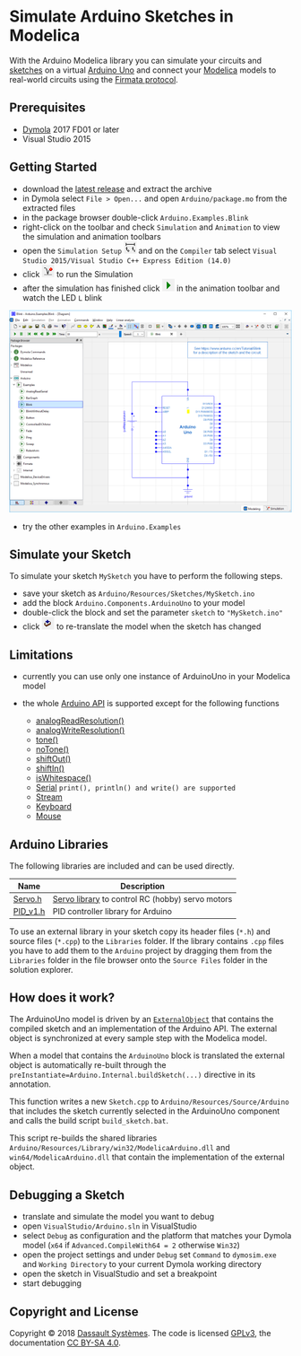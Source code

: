 # Simulate Arduino Sketches in Modelica

With the Arduino Modelica library you can simulate your circuits and [sketches](https://www.arduino.cc/en/Tutorial/Sketch) on a virtual [Arduino Uno](https://www.arduino.cc/en/Main/ArduinoBoardUno) and connect your [Modelica](https://www.modelica.org/) models to real-world circuits using the [Firmata protocol](http://www.firmata.org/).


## Prerequisites

- [Dymola](https://www.3ds.com/products-services/catia/products/dymola) 2017 FD01 or later
- Visual Studio 2015


## Getting Started

- download the [latest release](https://github.com/CATIA-Systems/Modelica-Arduino/releases/latest) and extract the archive
- in Dymola select `File > Open...` and open `Arduino/package.mo` from the extracted files
- in the package browser double-click `Arduino.Examples.Blink`
- right-click on the toolbar and check `Simulation` and `Animation` to view the simulation and animation toolbars
- open the `Simulation Setup` ![Setup Button](Arduino/Resources/Images/setup_button.png) and on the `Compiler` tab select `Visual Studio 2015/Visual Studio C++ Express Edition (14.0)`
- click ![Simulate Button](Arduino/Resources/Images/simulate_button.png) to run the Simulation
- after the simulation has finished click ![Run Button](Arduino/Resources/Images/run_button.png) in the animation toolbar and watch the LED `L` blink

![Arduino.Examples.Blink](Arduino/Resources/Images/blink_example.png)

- try the other examples in `Arduino.Examples`


## Simulate your Sketch

To simulate your sketch `MySketch` you have to perform the following steps.

- save your sketch as `Arduino/Resources/Sketches/MySketch.ino`
- add the block `Arduino.Components.ArduinoUno` to your model
- double-click the block and set the parameter `sketch` to `"MySketch.ino"`
- click ![Translate Button](Arduino/Resources/Images/translate_button.png) to re-translate the model when the sketch has changed


## Limitations

- currently you can use only one instance of ArduinoUno in your Modelica model

- the whole [Arduino API](https://www.arduino.cc/en/Reference/HomePage) is supported except for the following functions

	- [analogReadResolution()](https://www.arduino.cc/en/Reference/AnalogReadResolution)
	- [analogWriteResolution()](https://www.arduino.cc/en/Reference/AnalogWriteResolution)
	- [tone()](https://www.arduino.cc/en/Reference/Tone)
	- [noTone()](https://www.arduino.cc/en/Reference/NoTone)
	- [shiftOut()](https://www.arduino.cc/en/Reference/ShiftOut)
	- [shiftIn()](https://www.arduino.cc/en/Reference/ShiftIn)
	- [isWhitespace()](https://www.arduino.cc/en/Reference/IsWhitespace)
	- [Serial](https://www.arduino.cc/en/Reference/Serial) `print(), println() and write() are supported`
	- [Stream](https://www.arduino.cc/en/Reference/Stream)
	- [Keyboard](https://www.arduino.cc/en/Reference/MouseKeyboard)
	- [Mouse](https://www.arduino.cc/en/Reference/MouseKeyboard)


## Arduino Libraries

The following libraries are included and can be used directly.

| Name                            | Description |
|---------------------------------|-------------|
|[Servo.h](Libraries/Servo.h)     | [Servo library](https://www.arduino.cc/en/Reference/Servo) to control RC (hobby) servo motors |
|[PID_v1.h](Libraries/PID_v1.h)   | PID controller library for Arduino |

To use an external library in your sketch copy its header files (`*.h`) and source files (`*.cpp`) to the `Libraries` folder. If the library contains `.cpp` files you have to add them to the `Arduino` project by dragging them from the `Libraries` folder in the file browser onto the `Source Files` folder in the solution explorer.


## How does it work?

The ArduinoUno model is driven by an [`ExternalObject`](Arduino/Internal/ExternalArduino.mo) that contains the compiled sketch and an implementation of the Arduino API. The external object is synchronized at every sample step with the Modelica model.

When a model that contains the `ArduinoUno` block is translated the external object is automatically re-built through the `preInstantiate=Arduino.Internal.buildSketch(...)` directive in its annotation.

This function writes a new `Sketch.cpp` to `Arduino/Resources/Source/Arduino` that includes the sketch currently selected in the ArduinoUno component and calls the build script `build_sketch.bat`.

This script re-builds the shared libraries `Arduino/Resources/Library/win32/ModelicaArduino.dll` and `win64/ModelicaArduino.dll` that contain the implementation of the external object.


## Debugging a Sketch

- translate and simulate the model you want to debug
- open `VisualStudio/Arduino.sln` in VisualStudio
- select `Debug` as configuration and the platform that matches your Dymola model (`x64` if `Advanced.CompileWith64 = 2` otherwise `Win32`)
- open the project settings and under `Debug` set `Command` to `dymosim.exe` and `Working Directory` to your current Dymola working directory
- open the sketch in VisualStudio and set a breakpoint
- start debugging


## Copyright and License

Copyright &copy; 2018 [Dassault Systèmes](https://www.3ds.com/). The code is licensed [GPLv3](https://www.gnu.org/licenses/gpl-3.0.en.html), the documentation [CC BY-SA 4.0](https://creativecommons.org/licenses/by-sa/4.0/).
